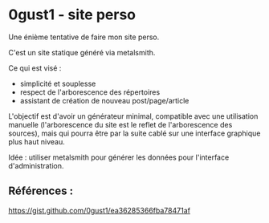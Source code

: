 # 0gust1 - site perso

Une énième tentative de faire mon site perso.

C'est un site statique généré via metalsmith.

Ce qui est visé :

- simplicité et souplesse
- respect de l'arborescence des répertoires
- assistant de création de nouveau post/page/article

L'objectif est d'avoir un générateur minimal, compatible avec une utilisation manuelle (l'arborescence du site est le reflet de l'arborescence des sources), mais qui pourra être par la suite cablé sur une interface graphique plus haut niveau.

Idée : utiliser metalsmith pour générer les données pour l'interface d'administration.

## Références :

https://gist.github.com/0gust1/ea36285366fba78471af

